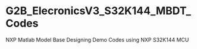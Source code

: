 # G2B_ElecronicsV3_S32K144_MBDT_Codes
NXP Matlab Model Base Designing Demo Codes using NXP S32K144 MCU
